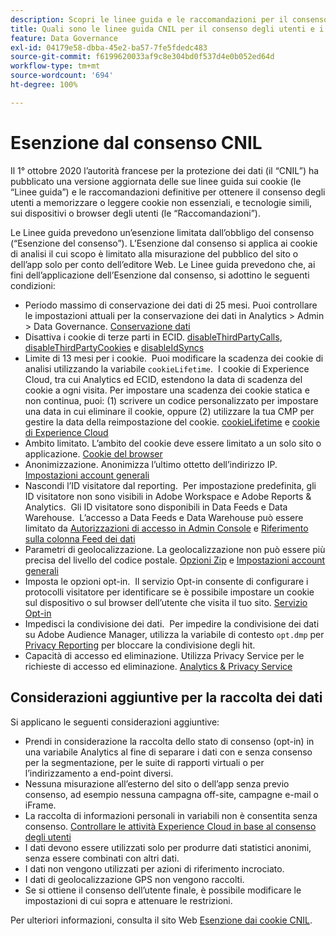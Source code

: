 ```yaml
---
description: Scopri le linee guida e le raccomandazioni per il consenso degli utenti a memorizzare o leggere cookie non essenziali su dispositivi o browser.
title: Quali sono le linee guida CNIL per il consenso degli utenti e i cookie
feature: Data Governance
exl-id: 04179e58-dbba-45e2-ba57-7fe5fdedc483
source-git-commit: f6199620033af9c8e304bd0f537d4e0b052ed64d
workflow-type: tm+mt
source-wordcount: '694'
ht-degree: 100%

---
```


# Esenzione dal consenso CNIL

Il 1° ottobre 2020 l’autorità francese per la protezione dei dati (il “CNIL”) ha pubblicato una versione aggiornata delle sue linee guida sui cookie (le “Linee guida”) e le raccomandazioni definitive per ottenere il consenso degli utenti a memorizzare o leggere cookie non essenziali, e tecnologie simili, sui dispositivi o browser degli utenti (le “Raccomandazioni”).

Le Linee guida prevedono un’esenzione limitata dall’obbligo del consenso (“Esenzione del consenso”). L’Esenzione dal consenso si applica ai cookie di analisi il cui scopo è limitato alla misurazione del pubblico del sito o dell’app solo per conto dell’editore Web. Le Linee guida prevedono che, ai fini dell’applicazione dell’Esenzione dal consenso, si adottino le seguenti condizioni:

* Periodo massimo di conservazione dei dati di 25 mesi.  Puoi controllare le impostazioni attuali per la conservazione dei dati in Analytics > Admin > Data Governance.  [Conservazione dati](https://experienceleague.adobe.com/docs/analytics/technotes/data-retention.html?lang=it)
* Disattiva i cookie di terze parti in ECID. [disableThirdPartyCalls](https://experienceleague.adobe.com/docs/id-service/using/id-service-api/configurations/disablethirdpartycalls.html?lang=it#id-service-api), [disableThirdPartyCookies](https://experienceleague.adobe.com/docs/id-service/using/id-service-api/configurations/disable-cookies.html?lang=it#id-service-api) e [disableIdSyncs](https://experienceleague.adobe.com/docs/id-service/using/id-service-api/configurations/disableidsync.html?lang=it#id-service-api)
* Limite di 13 mesi per i cookie.   Puoi modificare la scadenza dei cookie di analisi utilizzando la variabile `cookieLifetime`.  I cookie di Experience Cloud, tra cui Analytics ed ECID, estendono la data di scadenza del cookie a ogni visita.  Per impostare una scadenza dei cookie statica e non continua, puoi: (1) scrivere un codice personalizzato per impostare una data in cui eliminare il cookie, oppure (2) utilizzare la tua CMP per gestire la data della reimpostazione del cookie. [cookieLifetime](https://experienceleague.adobe.com/docs/analytics/implementation/vars/config-vars/cookielifetime.html?lang=it) e [cookie di Experience Cloud](https://experienceleague.adobe.com/docs/core-services/interface/ec-cookies/cookies-privacy.html?lang=it#ec-cookies)
* Ambito limitato. L’ambito del cookie deve essere limitato a un solo sito o applicazione. [Cookie del browser](https://experienceleague.adobe.com/docs/analytics/technotes/cookies.html?lang=it&quot;\l&quot;third-party-cookie-implementations)
* Anonimizzazione. Anonimizza l’ultimo ottetto dell’indirizzo IP. [Impostazioni account generali](https://experienceleague.adobe.com/docs/analytics/admin/admin-tools/general-acct-settings-admin.html?lang=it)
* Nascondi l’ID visitatore dal reporting.   Per impostazione predefinita, gli ID visitatore non sono visibili in Adobe Workspace e Adobe Reports &amp; Analytics.   Gli ID visitatore sono disponibili in Data Feeds e Data Warehouse.   L’accesso a Data Feeds e Data Warehouse può essere limitato da [Autorizzazioni di accesso in Admin Console](https://experienceleague.adobe.com/docs/core-services/interface/manage-users-and-products/admin-getting-started.html?lang=it&quot;\l&quot;task_040673FE3E3E429B9531FBCB8B6A4391) e [Riferimento sulla colonna Feed dei dati](https://experienceleague.adobe.com/docs/analytics/export/analytics-data-feed/data-feed-contents/datafeeds-reference.html?lang=it#columns%2C-descriptions%2C-and-data-types)
* Parametri di geolocalizzazione. La geolocalizzazione non può essere più precisa del livello del codice postale. [Opzioni Zip](https://experienceleague.adobe.com/docs/analytics/implementation/vars/page-vars/zip.html?lang=it&quot;\l&quot;zip-in-adobe-experience-platform-launch) e [Impostazioni account generali](https://experienceleague.adobe.com/docs/analytics/admin/admin-tools/general-acct-settings-admin.html?lang=it&quot;\l&quot;admin-tools)
* Imposta le opzioni opt-in.   Il servizio Opt-in consente di configurare i protocolli visitatore per identificare se è possibile impostare un cookie sul dispositivo o sul browser dell’utente che visita il tuo sito. [Servizio Opt-in](https://experienceleague.adobe.com/docs/id-service/using/implementation/opt-in-service/optin-overview.html?lang=it)
* Impedisci la condivisione dei dati.   Per impedire la condivisione dei dati su Adobe Audience Manager, utilizza la variabile di contesto `opt.dmp` per [Privacy Reporting](https://experienceleague.adobe.com/docs/analytics/admin/data-governance/consent-variables.html?lang=it&quot;\l&quot;variables) per bloccare la condivisione degli hit.
* Capacità di accesso ed eliminazione. Utilizza Privacy Service per le richieste di accesso ed eliminazione. [Analytics &amp; Privacy Service](https://experienceleague.adobe.com/docs/analytics/admin/data-governance/an-gdpr-overview.html?lang=it)

## Considerazioni aggiuntive per la raccolta dei dati

Si applicano le seguenti considerazioni aggiuntive:

* Prendi in considerazione la raccolta dello stato di consenso (opt-in) in una variabile Analytics al fine di separare i dati con e senza consenso per la segmentazione, per le suite di rapporti virtuali o per l’indirizzamento a end-point diversi.
* Nessuna misurazione all’esterno del sito o dell’app senza previo consenso, ad esempio nessuna campagna off-site, campagne e-mail o iFrame.
* La raccolta di informazioni personali in variabili non è consentita senza consenso. [Controllare le attività Experience Cloud in base al consenso degli utenti](https://experienceleague.adobe.com/docs/id-service/using/implementation/opt-in-service/use-opt-in-to-control-experience-cloud-activities-based-on-user-consent.html?lang=it&quot;\l&quot;implementation#implementation)
* I dati devono essere utilizzati solo per produrre dati statistici anonimi, senza essere combinati con altri dati.
* I dati non vengono utilizzati per azioni di riferimento incrociato.
* I dati di geolocalizzazione GPS non vengono raccolti.
* Se si ottiene il consenso dell’utente finale, è possibile modificare le impostazioni di cui sopra e attenuare le restrizioni.

Per ulteriori informazioni, consulta il sito Web [Esenzione dai cookie CNIL](https://www.cnil.fr/en/sheet-ndeg16-use-analytics-your-websites-and-applications).
